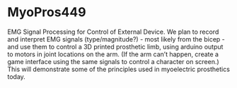 # MyoPros449
EMG Signal Processing for Control of External Device. We plan to record and interpret EMG signals (type/magnitude?) - most likely from the bicep - and use them to control a 3D printed prosthetic limb, using arduino output to motors in joint locations on the arm. (If the arm can’t happen, create a game interface using the same signals to control a character on screen.) This will demonstrate some of the principles used in myoelectric prosthetics today. 
